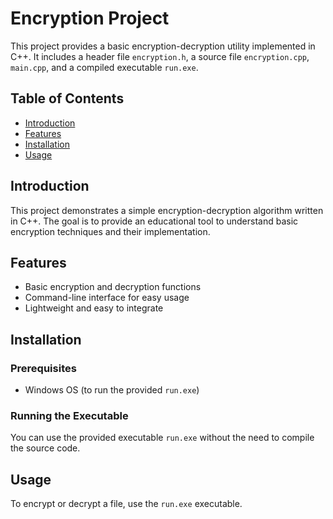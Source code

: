 # Encryption Project

This project provides a basic encryption-decryption utility implemented in C++. It includes a header file `encryption.h`, a source file `encryption.cpp`,  `main.cpp`, and a compiled executable `run.exe`.

## Table of Contents

- [Introduction](#introduction)
- [Features](#features)
- [Installation](#installation)
- [Usage](#usage)

## Introduction

This project demonstrates a simple encryption-decryption algorithm written in C++. The goal is to provide an educational tool to understand basic encryption techniques and their implementation.

## Features

- Basic encryption and decryption functions
- Command-line interface for easy usage
- Lightweight and easy to integrate

## Installation

### Prerequisites

- Windows OS (to run the provided `run.exe`)

### Running the Executable

You can use the provided executable `run.exe` without the need to compile the source code.

## Usage

To encrypt or decrypt a file, use the `run.exe` executable.

